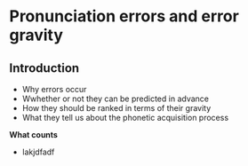# Pronunciation errors and error gravity

## Introduction
+ Why errors occur
+ Wwhether or not they can be predicted in advance
+ How they should be ranked in terms of their gravity
+ What they tell us about the phonetic acquisition process

**What counts**
+ lakjdfadf
